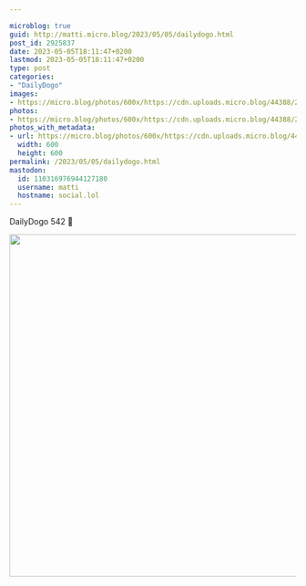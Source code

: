 ```yaml
---

microblog: true
guid: http://matti.micro.blog/2023/05/05/dailydogo.html
post_id: 2925837
date: 2023-05-05T18:11:47+0200
lastmod: 2023-05-05T18:11:47+0200
type: post
categories:
- "DailyDogo"
images:
- https://micro.blog/photos/600x/https://cdn.uploads.micro.blog/44388/2023/4e13d91d44.jpg
photos:
- https://micro.blog/photos/600x/https://cdn.uploads.micro.blog/44388/2023/4e13d91d44.jpg
photos_with_metadata:
- url: https://micro.blog/photos/600x/https://cdn.uploads.micro.blog/44388/2023/4e13d91d44.jpg
  width: 600
  height: 600
permalink: /2023/05/05/dailydogo.html
mastodon:
  id: 110316976944127180
  username: matti
  hostname: social.lol
---
```

DailyDogo 542 🐶

<img src="https://micro.blog/photos/600x/https://blog.martin-haehnel.de/uploads/2023/4e13d91d44.jpg" width="600" height="600" alt="" />
